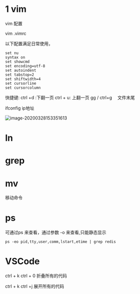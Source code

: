 # 1 vim

vim 配置

vim .vimrc

以下配置满足日常使用，

```shell
set nu                                                           
syntax on
set showcmd
set encoding=utf-8
set autoindent
set tabstop=2
set shiftwidth=4
set cursorline
set cursorcolumn
```
快捷键:
ctrl +d :下翻一页
ctrl + u: 上翻一页
gg  /   ctrl+g 　文件末尾

ifconfig
ip地址

![image-20200328153351613](/home/xtt/.config/Typora/typora-user-images/image-20200328153351613.png)



# ln

# grep

# mv

移动命令

# ps
可通过ps 来查看，通过参数 -o 来查看,只能静态显示

```shell
ps -eo pid,tty,user,comm,lstart,etime | grep redis
```

# VSCode

ctrl + k ctrl + 0 折叠所有的代码

ctrl + k  ctrl +j 展开所有的代码